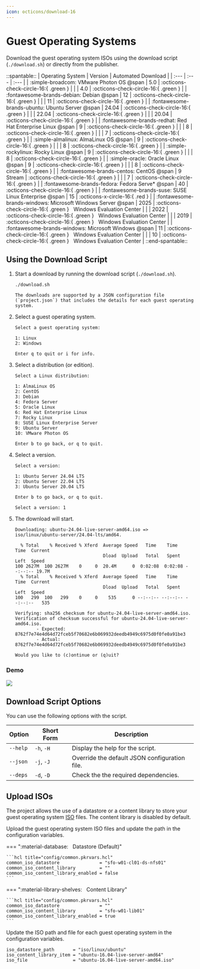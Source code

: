 ```yaml
---
icon: octicons/download-16
---
```


# Guest Operating Systems

Download the guest operating system ISOs using the download script (`./download.sh`) or directly from the publisher.

::spantable::
| Operating System                                            | Version   | Automated Download                                                    |
| :---                                                        | :---      | :---                                                                  |
| :simple-broadcom: VMware Photon OS @span                    | 5.0       | :octicons-check-circle-16:{ .green }                                  |
|                                                             | 4.0       | :octicons-check-circle-16:{ .green }                                  |
| :fontawesome-brands-debian: Debian @span                    | 12        | :octicons-check-circle-16:{ .green }                                  |
|                                                             | 11        | :octicons-check-circle-16:{ .green }                                  |
| :fontawesome-brands-ubuntu: Ubuntu Server @span             | 24.04     | :octicons-check-circle-16:{ .green }                                  |
|                                                             | 22.04     | :octicons-check-circle-16:{ .green }                                  |
|                                                             | 20.04     | :octicons-check-circle-16:{ .green }                                  |
| :fontawesome-brands-redhat: Red Hat Enterprise Linux @span  | 9         | :octicons-check-circle-16:{ .green }                                  |
|                                                             | 8         | :octicons-check-circle-16:{ .green }                                  |
|                                                             | 7         | :octicons-check-circle-16:{ .green }                                  |
| :simple-almalinux: AlmaLinux OS @span                       | 9         | :octicons-check-circle-16:{ .green }                                  |
|                                                             | 8         | :octicons-check-circle-16:{ .green }                                  |
| :simple-rockylinux: Rocky Linux @span                       | 9         | :octicons-check-circle-16:{ .green }                                  |
|                                                             | 8         | :octicons-check-circle-16:{ .green }                                  |
| :simple-oracle: Oracle Linux @span                          | 9         | :octicons-check-circle-16:{ .green }                                  |
|                                                             | 8         | :octicons-check-circle-16:{ .green }                                  |
| :fontawesome-brands-centos: CentOS @span                    | 9 Stream  | :octicons-check-circle-16:{ .green }                                  |
|                                                             | 7         | :octicons-check-circle-16:{ .green }                                  |
| :fontawesome-brands-fedora: Fedora Serve* @span             | 40        | :octicons-check-circle-16:{ .green }                                  |
| :fontawesome-brands-suse: SUSE Linux Enterprise @span       | 15        | :octicons-x-circle-16:{ .red }                                        |
| :fontawesome-brands-windows: Microsoft Windows Server @span | 2025      | :octicons-check-circle-16:{ .green } &nbsp; Windows Evaluation Center |
|                                                             | 2022      | :octicons-check-circle-16:{ .green } &nbsp; Windows Evaluation Center |
|                                                             | 2019      | :octicons-check-circle-16:{ .green } &nbsp; Windows Evaluation Center |
| :fontawesome-brands-windows: Microsoft Windows @span        | 11        | :octicons-check-circle-16:{ .green } &nbsp; Windows Evaluation Center |
|                                                             | 10        | :octicons-check-circle-16:{ .green } &nbsp; Windows Evaluation Center |
::end-spantable::

## Using the Download Script

1. Start a download by running the download script (`./download.sh`).

      ```shell
      ./download.sh
      ```

       The downloads are supported by a JSON configuration file (`project.json`) that includes the details for each guest operating system.


2. Select a guest operating system.

      ```shell
      Select a guest operating system:

      1: Linux
      2: Windows

      Enter q to quit or i for info.
      ```

3. Select a distribution (or edition).

      ```shell
      Select a Linux distribution:

      1: AlmaLinux OS
      2: CentOS
      3: Debian
      4: Fedora Server
      5: Oracle Linux
      6: Red Hat Enterprise Linux
      7: Rocky Linux
      8: SUSE Linux Enterprise Server
      9: Ubuntu Server
      10: VMware Photon OS

      Enter b to go back, or q to quit.
      ```

4. Select a version.

      ```shell
      Select a version:

      1: Ubuntu Server 24.04 LTS
      2: Ubuntu Server 22.04 LTS
      3: Ubuntu Server 20.04 LTS

      Enter b to go back, or q to quit.

      Select a version: 1
      ```

5. The download will start.

      ```shell
      Downloading: ubuntu-24.04-live-server-amd64.iso => iso/linux/ubuntu-server/24.04-lts/amd64.

        % Total    % Received % Xferd  Average Speed   Time    Time     Time  Current
                                       Dload  Upload   Total   Spent    Left  Speed
      100 2627M  100 2627M    0     0  20.4M      0  0:02:08  0:02:08 --:--:-- 19.7M
        % Total    % Received % Xferd  Average Speed   Time    Time     Time  Current
                                       Dload  Upload   Total   Spent    Left  Speed
      100   299  100   299    0     0    535      0 --:--:-- --:--:-- --:--:--   535

      Verifying: sha256 checksum for ubuntu-24.04-live-server-amd64.iso.
      Verification of checksum successful for ubuntu-24.04-live-server-amd64.iso.
              - Expected: 8762f7e74e4d64d72fceb5f70682e6b069932deedb4949c6975d0f0fe0a91be3
              - Actual:   8762f7e74e4d64d72fceb5f70682e6b069932deedb4949c6975d0f0fe0a91be3

      Would you like to (c)ontinue or (q)uit?
      ```

### Demo

![](../assets/images/download.gif)

## Download Script Options

You can use the following options with the script.

| Option   | Short Form | Description                                   |
| -------- | ---------- | --------------------------------------------- |
| `--help` | `-h`, `-H` | Display the help for the script.              |
| `--json` | `-j`, `-J` | Override the default JSON configuration file. |
| `--deps` | `-d`, `-D` | Check the the required dependencies.          |

## Upload ISOs

The project allows the use of a datastore or a content library to store your guest
operating system [ISO][iso] files. The content library is disabled by default.

Upload the guest operating system ISO files and update the path in the configuration variables.

=== ":material-database: &nbsp; Datastore (Default)"

    ```hcl title="config/common.pkrvars.hcl"
    common_iso_datastore               = "sfo-w01-cl01-ds-nfs01"
    common_iso_content_library         = ""
    common_iso_content_library_enabled = false
    ```

=== ":material-library-shelves: &nbsp; Content Library"

    ```hcl title="config/common.pkrvars.hcl"
    common_iso_datastore               = ""
    common_iso_content_library         = "sfo-w01-lib01"
    common_iso_content_library_enabled = true
    ```

Update the ISO path and file for each guest operating system in the configuration variables.

   ```hcl title="config/linux-ubuntu-16-04-lts.pkrvars.hcl"
   iso_datastore_path       = "iso/linux/ubuntu"
   iso_content_library_item = "ubuntu-16.04-live-server-amd64"
   iso_file                 = "ubuntu-16.04-live-server-amd64.iso"
   ```

[//]: Links
[iso]: https://en.wikipedia.org/wiki/ISO_imageGUID-58D77EA5-50D9-4A8E-A15A-D7B3ABA11B87.html
